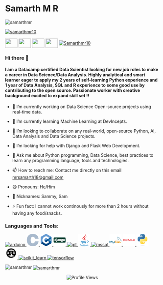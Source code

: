 # Samarth M R

<p align="left"> <img src="https://komarev.com/ghpvc/?username=samarthmr&label=Profile%20views&color=0e75b6&style=flat" alt="samarthmr" /> </p>

<p align="left"> <a href="https://twitter.com/samarthmr10" target="blank"><img src="https://img.shields.io/twitter/follow/samarthmr10?logo=twitter&style=for-the-badge" alt="samarthmr10" /></a> </p>

<p align="left">
<a href="https://www.linkedin.com/in/samarthmr/" target="blank"><img align="center" src="https://cdn.jsdelivr.net/npm/simple-icons@3.0.1/icons/linkedin.svg" height="30" width="40" /></a>
<a href="https://www.instagram.com/samarthmr10" target="blank"><img align="center" src="https://cdn.jsdelivr.net/npm/simple-icons@3.0.1/icons/instagram.svg" height="30" width="40" /></a>
<a href="https://www.hackerrank.com/mrsamarth18" target="blank"><img align="center" src="https://cdn.jsdelivr.net/npm/simple-icons@3.0.1/icons/hackerrank.svg" height="30" width="40" /></a>
<a href="https://github.com/SamarthMR" target="blank"><img align="center" src="https://cdn.jsdelivr.net/npm/simple-icons@3.0.1/icons/github.svg" height="30" width="40" /></a>
<a href="https://twitter.com/Samarthmr10" target="blank"><img align="center" src="https://cdn.jsdelivr.net/npm/simple-icons@3.0.1/icons/twitter.svg" alt="Samarthmr10" height="30" width="40" /></a>
</p>


### Hi there 👋
#### I am a Datacamp certified Data Scientist looking for new job roles to make a career in Data Science/Data Analysis. Highly analytical and smart learner eager to apply my 2 years of self-learning Python experience and 1 year of Data Analysis, SQL and R experience to some good use by contributing to the open source. Passionate worker with creative background excited to expand skill set !!


- 🔭 I’m currently working on Data Science Open-source projects using real-time data.

- 🌱 I’m currently learning Machine Learning at DevIncepts.

- 👯 I’m looking to collaborate on any real-world, open-source Python, AI, Data Analysis and Data Science projects.

- 🤔 I’m looking for help with Django and Flask Web Development.

- 💬 Ask me about Python programming, Data Science, best practices to learn any programming language, tools and technologies.

- 📫 How to reach me: Contact me directly on this email
                      mrsamarth18@gmail.com

- 😄 Pronouns: He/Him

- 👋 Nicknames: Sammy, Sam

- ⚡ Fun fact: I cannot work continously for more than 2 hours without having any food/snacks.


<h3 align="left">Languages and Tools:</h3>
<p align="left"> <a href="https://www.arduino.cc/" target="_blank"> <img src="https://cdn.worldvectorlogo.com/logos/arduino-1.svg" alt="arduino" width="40" height="40"/> </a> <a href="https://www.cprogramming.com/" target="_blank"> <img src="https://raw.githubusercontent.com/devicons/devicon/master/icons/c/c-original.svg" alt="c" width="40" height="40"/> </a> <a href="https://www.w3schools.com/cpp/" target="_blank"> <img src="https://raw.githubusercontent.com/devicons/devicon/master/icons/cplusplus/cplusplus-original.svg" alt="cplusplus" width="40" height="40"/> </a> <a href="https://www.djangoproject.com/" target="_blank"> <img src="https://raw.githubusercontent.com/devicons/devicon/master/icons/django/django-original.svg" alt="django" width="40" height="40"/> </a> <a href="https://git-scm.com/" target="_blank"> <img src="https://www.vectorlogo.zone/logos/git-scm/git-scm-icon.svg" alt="git" width="40" height="40"/> </a> <a href="https://www.java.com" target="_blank"> <img src="https://raw.githubusercontent.com/devicons/devicon/master/icons/java/java-original.svg" alt="java" width="40" height="40"/> </a> <a href="https://www.microsoft.com/en-us/sql-server" target="_blank"> <img src="https://cdn.worldvectorlogo.com/logos/microsoft-sql-server.svg" alt="mssql" width="40" height="40"/> </a> <a href="https://www.mysql.com/" target="_blank"> <img src="https://raw.githubusercontent.com/devicons/devicon/master/icons/mysql/mysql-original-wordmark.svg" alt="mysql" width="40" height="40"/> </a> <a href="https://www.oracle.com/" target="_blank"> <img src="https://raw.githubusercontent.com/devicons/devicon/master/icons/oracle/oracle-original.svg" alt="oracle" width="40" height="40"/> </a> <a href="https://www.python.org" target="_blank"> <img src="https://raw.githubusercontent.com/devicons/devicon/master/icons/python/python-original.svg" alt="python" width="40" height="40"/> </a> <a href="https://www.rust-lang.org" target="_blank"> <img src="https://raw.githubusercontent.com/devicons/devicon/master/icons/rust/rust-plain.svg" alt="rust" width="40" height="40"/> </a> <a href="https://scikit-learn.org/" target="_blank"> <img src="https://upload.wikimedia.org/wikipedia/commons/0/05/Scikit_learn_logo_small.svg" alt="scikit_learn" width="40" height="40"/> </a> <a href="https://www.tensorflow.org" target="_blank"> <img src="https://www.vectorlogo.zone/logos/tensorflow/tensorflow-icon.svg" alt="tensorflow" width="40" height="40"/> </a> </p>

<p><img align="left" src="https://github-readme-stats.vercel.app/api/top-langs?username=samarthmr&show_icons=true&locale=en&layout=compact" alt="samarthmr" /></p>

<p>&nbsp;<img align="center" src="https://github-readme-stats.vercel.app/api?username=samarthmr&show_icons=true&locale=en" alt="samarthmr" /></p>

<p align="center"> <img src="https://komarev.com/ghpvc/?username=SanarthMR&label=Views&color=blue&style=plastic" alt="Profile Views" /> </p>
